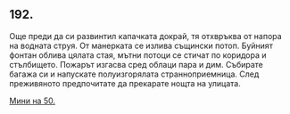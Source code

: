 ## 192.

Още преди да си развинтил капачката докрай, тя отхвръква от
напора на водната струя. От манерката се излива същински потоп.
Буйният фонтан облива цялата стая, мътни потоци се стичат по
коридора и стълбището. Пожарът изгасва сред облаци пара и дим.
Събирате багажа си и напускате полуизгорялата странноприемница.
След преживяното предпочитате да прекарате нощта на улицата.

[Мини на 50.](./50)
